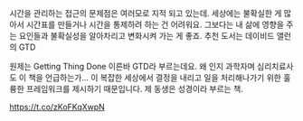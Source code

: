 시간을 관리하는 접근의 문제점은 여러모로 지적 되고 있는데. 세상에는 불확실한 게 많아서 시간표를 만들거나 시간을 통제하려 하는 건 어려워요. 그보다는 내 삶에 영향을 주는 요인들과 불확실성을 알아차리고 변화시켜 가는 게 좋죠.
추천 도서는 데이비드 앨런의 GTD

원제는 Getting Thing Done 이른바 GTD라 부르는데요. 왜 인지 과학자며 심리치료사도 이 책을 언급하는가... 이 복잡한 세상에서 결정을 내리고 일을 처리해나가기 위한 훌륭한 프레임워크를 제시하기 때문입니다. 제 동생은 성경이라 부르는 책.

https://t.co/zKoFKqXwpN